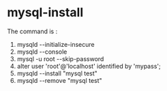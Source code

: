 # mysql-install

The command is :
1. mysqld --initialize-insecure
2. mysqld --console
3. mysql -u root --skip-password
4. alter user 'root'@'localhost' identified by 'mypass';
5. mysqld --install "mysql test"
6. mysqld --remove "mysql test"
